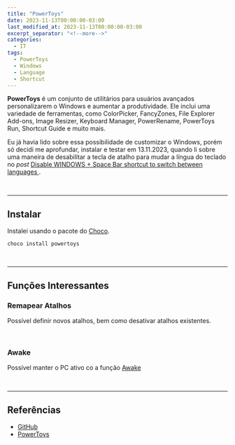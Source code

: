 ```yaml
---
title: "PowerToys"
date: 2023-11-13T00:00:00-03:00
last_modified_at: 2023-11-13T00:00:00-03:00
excerpt_separator: "<!--more-->"
categories:
  - IT
tags:
  - PowerToys
  - Windows
  - Language
  - Shortcut
---
```


**PowerToys** é um conjunto de utilitários para usuários avançados personalizarem o Windows e aumentar a produtividade. Ele inclui uma variedade de ferramentas, como ColorPicker, FancyZones, File Explorer Add-ons, Image Resizer, Keyboard Manager, PowerRename, PowerToys Run, Shortcut Guide e muito mais.

Eu já havia lido sobre essa possibilidade de customizar o Windows, porém só decidi me aprofundar, instalar e testar em 13.11.2023, quando li sobre uma maneira de desabilitar a tecla de atalho para mudar a língua do teclado no _post_ [Disable WINDOWS + Space Bar shortcut to switch between languages ](https://answers.microsoft.com/en-us/windows/forum/all/disable-windows-space-bar-shortcut-to-switch/2635ebbe-f601-4eec-9335-594c820d9d85).

<br>

---

## Instalar

Instalei usando o pacote do [Choco](https://community.chocolatey.org/packages/powertoys).

```shell
choco install powertoys
```

<br>

---

## Funções Interessantes

### Remapear Atalhos

Possível definir novos atalhos, bem como desativar atalhos existentes.

<br>

### Awake

Possível manter o PC ativo co a função [Awake](https://learn.microsoft.com/en-us/windows/powertoys/awake)

<br>

---

## Referências

- [GitHub](https://github.com/microsoft/PowerToys)
- [PowerToys](https://learn.microsoft.com/pt-br/windows/powertoys/)
